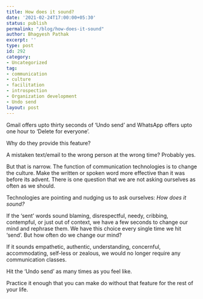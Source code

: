 ```yaml
---
title: How does it sound?
date: '2021-02-24T17:00:00+05:30'
status: publish
permalink: "/blog/how-does-it-sound"
author: Bhagyesh Pathak
excerpt: ''
type: post
id: 292
category:
- Uncategorized
tag:
- communication
- culture
- facilitation
- introspection
- Organization development
- Undo send
layout: post
---
```


Gmail offers upto thirty seconds of ‘Undo send’ and WhatsApp offers upto one hour to ‘Delete for everyone’.

Why do they provide this feature?

A mistaken text/email to the wrong person at the wrong time? Probably yes.

But that is narrow. The function of communication technologies is to change the culture. Make the written or spoken word more effective than it was before its advent. There is one question that we are not asking ourselves as often as we should.

Technologies are pointing and nudging us to ask ourselves: *How does it sound?*

If the ‘sent’ words sound blaming, disrespectful, needy, cribbing, contempful, or just out of context, we have a few seconds to change our mind and rephrase them. We have this choice every single time we hit ‘send’. But how often do we change our mind?

If it sounds empathetic, authentic, understanding, concernful, accommodating, self-less or zealous, we would no longer require any communication classes.

Hit the ‘Undo send’ as many times as you feel like.

Practice it enough that you can make do without that feature for the rest of your life.
